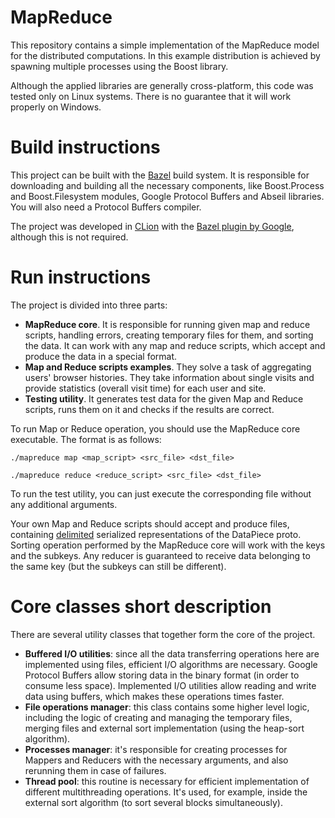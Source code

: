# MapReduce

This repository contains a simple implementation of the MapReduce model for the
distributed computations. In this example distribution is achieved by spawning
multiple processes using the Boost library.

Although the applied libraries are generally cross-platform, this code was
tested only on Linux systems. There is no guarantee that it will work properly
on Windows.

# Build instructions

This project can be built with the [Bazel](https://bazel.build/) build system.
It is responsible for downloading and building all the necessary components,
like Boost.Process and Boost.Filesystem modules, Google Protocol Buffers and
Abseil libraries. You will also need a Protocol Buffers compiler.

The project was developed in [CLion](https://www.jetbrains.com/clion/) with the
[Bazel plugin by Google](https://plugins.jetbrains.com/plugin/9554-bazel),
although this is not required.

# Run instructions

The project is divided into three parts:
- **MapReduce core**. It is responsible for running given map and reduce
scripts, handling errors, creating temporary files for them, and sorting the
data. It can work with any map and reduce scripts, which accept and produce the
data in a special format.
- **Map and Reduce scripts examples**. They solve a task of aggregating users'
browser histories. They take information about single visits and provide
statistics (overall visit time) for each user and site.
- **Testing utility**. It generates test data for the given Map and Reduce
scripts, runs them on it and checks if the results are correct.

To run Map or Reduce operation, you should use the MapReduce core executable.
The format is as follows:

`./mapreduce map <map_script> <src_file> <dst_file>`

`./mapreduce reduce <reduce_script> <src_file> <dst_file>`

To run the test utility, you can just execute the corresponding file without
any additional arguments.

Your own Map and Reduce scripts should accept and produce files, containing
[delimited](https://github.com/protocolbuffers/protobuf/blob/master/src/google/protobuf/util/delimited_message_util.h)
serialized representations of the DataPiece proto. Sorting operation performed
by the MapReduce core will work with the keys and the subkeys. Any reducer is
guaranteed to receive data belonging to the same key (but the subkeys can still
be different).

# Core classes short description

There are several utility classes that together form the core of the project.

- **Buffered I/O utilities**: since all the data transferring operations here
are implemented using files, efficient I/O algorithms are necessary. Google
Protocol Buffers allow storing data in the binary format (in order to consume
less space). Implemented I/O utilities allow reading and write data using
buffers, which makes these operations times faster.
- **File operations manager**: this class contains some higher level logic,
including the logic of creating and managing the temporary files, merging
files and external sort implementation (using the heap-sort algorithm).
- **Processes manager**: it's responsible for creating processes for Mappers
and Reducers with the necessary arguments, and also rerunning them in case of
failures.
- **Thread pool**: this routine is necessary for efficient implementation of
different multithreading operations. It's used, for example, inside the
external sort algorithm (to sort several blocks simultaneously).
